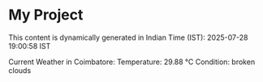 # My Project

This content is dynamically generated in Indian Time (IST): 2025-07-28 19:00:58 IST


Current Weather in Coimbatore:
Temperature: 29.88 °C
Condition: broken clouds

